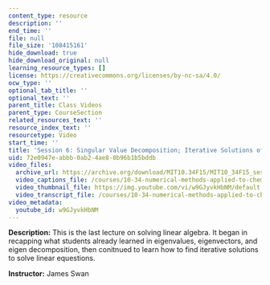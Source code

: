 ```yaml
---
content_type: resource
description: ''
end_time: ''
file: null
file_size: '108415161'
hide_download: true
hide_download_original: null
learning_resource_types: []
license: https://creativecommons.org/licenses/by-nc-sa/4.0/
ocw_type: ''
optional_tab_title: ''
optional_text: ''
parent_title: Class Videos
parent_type: CourseSection
related_resources_text: ''
resource_index_text: ''
resourcetype: Video
start_time: ''
title: 'Session 6: Singular Value Decomposition; Iterative Solutions of Linear Equations'
uid: 72e0947e-abbb-0ab2-4ae8-0b96b1b5bddb
video_files:
  archive_url: https://archive.org/download/MIT10.34F15/MIT10_34F15_ses06_300k.mp4
  video_captions_file: /courses/10-34-numerical-methods-applied-to-chemical-engineering-fall-2015/cef64ff8ca615dca907444ae9b296f52_w9GJyvkHbNM.vtt
  video_thumbnail_file: https://img.youtube.com/vi/w9GJyvkHbNM/default.jpg
  video_transcript_file: /courses/10-34-numerical-methods-applied-to-chemical-engineering-fall-2015/f49d2e85189c3c7d117071f3cba60ca4_w9GJyvkHbNM.pdf
video_metadata:
  youtube_id: w9GJyvkHbNM
---
```


**Description:** This is the last lecture on solving linear algebra. It began in recapping what students already learned in eigenvalues, eigenvectors, and eigen decomposition, then conitnued to learn how to find iterative solutions to solve linear equestions.

**Instructor:** James Swan

